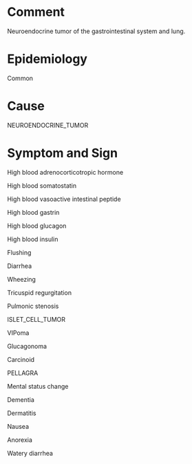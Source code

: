 # Comment

Neuroendocrine tumor of the gastrointestinal system and lung.

# Epidemiology

Common

# Cause

NEUROENDOCRINE_TUMOR

# Symptom and Sign

High blood adrenocorticotropic hormone

High blood somatostatin

High blood vasoactive intestinal peptide

High blood gastrin

High blood glucagon

High blood insulin

Flushing

Diarrhea

Wheezing

Tricuspid regurgitation

Pulmonic stenosis

ISLET_CELL_TUMOR

VIPoma

Glucagonoma

Carcinoid

PELLAGRA

Mental status change

Dementia

Dermatitis

Nausea

Anorexia

Watery diarrhea
